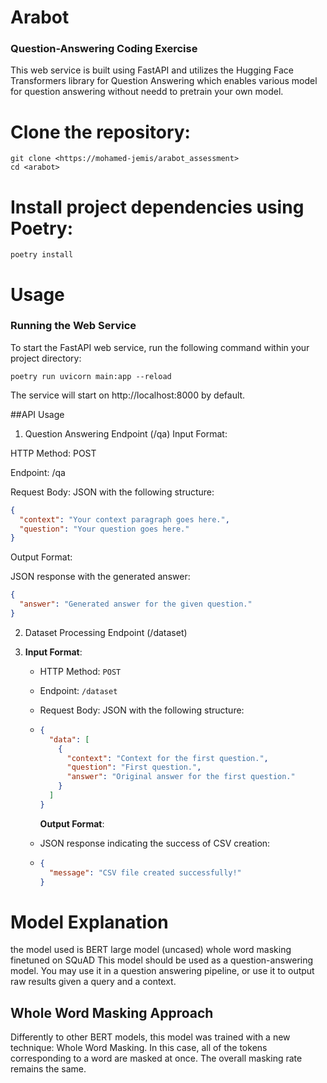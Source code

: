 # Arabot

### Question-Answering Coding Exercise

This web service is built using FastAPI and utilizes the Hugging Face Transformers library for Question Answering which enables various model for question answering without needd to pretrain your own model.

# Clone the repository:

```
git clone <https://mohamed-jemis/arabot_assessment>
cd <arabot>
```

# Install project dependencies using Poetry:

```
poetry install
```

# Usage

### Running the Web Service

To start the FastAPI web service, run the following command within your project directory:

```
poetry run uvicorn main:app --reload
```

The service will start on http://localhost:8000 by default.

##API Usage

1. Question Answering Endpoint (/qa)
   Input Format:

HTTP Method: POST

Endpoint: /qa

Request Body: JSON with the following structure:

```json
{
  "context": "Your context paragraph goes here.",
  "question": "Your question goes here."
}

```

Output Format:

JSON response with the generated answer:

```json
{
  "answer": "Generated answer for the given question."
}

```





2. Dataset Processing Endpoint (/dataset)

3. **Input Format**:

   - HTTP Method: `POST`

   - Endpoint: `/dataset`

   - Request Body: JSON with the following structure:

   - ```json
     {
       "data": [
         {
           "context": "Context for the first question.",
           "question": "First question.",
           "answer": "Original answer for the first question."
         }
       ]
     }
     
     ```

     **Output Format**:

   - JSON response indicating the success of CSV creation:

   - ```json
     {
       "message": "CSV file created successfully!"
     }
     
     ```

     



# Model Explanation

the model used is BERT large model (uncased) whole word masking finetuned on SQuAD
This model should be used as a question-answering model. You may use it in a question answering pipeline, or use it to output raw results given a query and a context.

## Whole Word Masking Approach

Differently to other BERT models, this model was trained with a new technique: Whole Word Masking. In this case, all of the tokens corresponding to a word are masked at once. The overall masking rate remains the same.

